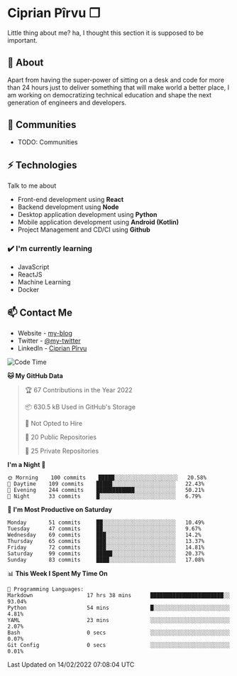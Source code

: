 # Ciprian Pîrvu ❐

Little thing about me? ha, I thought this section it is supposed to be important.

## 🧐 About

Apart from having the super-power of sitting on a desk and code for more than 24 hours just to deliver something that will make world a better place, I am working on democratizing technical education and shape the next generation of engineers and developers.

## 👯 Communities

-   TODO: Communities

## ⚡ Technologies

Talk to me about

-   Front-end development using **React**
-   Backend development using **Node**
-   Desktop application development using **Python**
-   Mobile application development using **Android (Kotlin)**
-   Project Management and CD/CI using **Github**

### ✔️ I'm currently learning

-   JavaScript
-   ReactJS
-   Machine Learning
-   Docker

## 📫 Contact Me

-   Website - [my-blog]()
-   Twitter - [@my-twitter]()
-   LinkedIn - [Ciprian Pîrvu](https://www.linkedin.com/in/p%C3%AErvu-ciprian-cristian-4415991b1/)

<!--START_SECTION:waka-->
![Code Time](http://img.shields.io/badge/Code%20Time-984%20hrs%2015%20mins-blue)

**🐱 My GitHub Data** 

> 🏆 67 Contributions in the Year 2022
 > 
> 📦 630.5 kB Used in GitHub's Storage 
 > 
> 🚫 Not Opted to Hire
 > 
> 📜 20 Public Repositories 
 > 
> 🔑 25 Private Repositories  
 > 
**I'm a Night 🦉** 

```text
🌞 Morning    100 commits    █████░░░░░░░░░░░░░░░░░░░░   20.58% 
🌆 Daytime    109 commits    █████░░░░░░░░░░░░░░░░░░░░   22.43% 
🌃 Evening    244 commits    ████████████░░░░░░░░░░░░░   50.21% 
🌙 Night      33 commits     █░░░░░░░░░░░░░░░░░░░░░░░░   6.79%

```
📅 **I'm Most Productive on Saturday** 

```text
Monday       51 commits     ██░░░░░░░░░░░░░░░░░░░░░░░   10.49% 
Tuesday      47 commits     ██░░░░░░░░░░░░░░░░░░░░░░░   9.67% 
Wednesday    69 commits     ███░░░░░░░░░░░░░░░░░░░░░░   14.2% 
Thursday     65 commits     ███░░░░░░░░░░░░░░░░░░░░░░   13.37% 
Friday       72 commits     ███░░░░░░░░░░░░░░░░░░░░░░   14.81% 
Saturday     99 commits     █████░░░░░░░░░░░░░░░░░░░░   20.37% 
Sunday       83 commits     ████░░░░░░░░░░░░░░░░░░░░░   17.08%

```


📊 **This Week I Spent My Time On** 

```text
💬 Programming Languages: 
Markdown                 17 hrs 38 mins      ███████████████████████░░   93.04% 
Python                   54 mins             █░░░░░░░░░░░░░░░░░░░░░░░░   4.81% 
YAML                     23 mins             ░░░░░░░░░░░░░░░░░░░░░░░░░   2.07% 
Bash                     0 secs              ░░░░░░░░░░░░░░░░░░░░░░░░░   0.07% 
Git Config               0 secs              ░░░░░░░░░░░░░░░░░░░░░░░░░   0.01%

```


 Last Updated on 14/02/2022 07:08:04 UTC
<!--END_SECTION:waka-->
